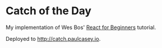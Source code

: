 # Catch of the Day

My implementation of Wes Bos' <a href="ReactForBeginners.com" target="_blank">React for Beginners</a> tutorial. 

Deployed to <a href="http://catch.paulcasey.io" target="_blank">http://catch.paulcasey.io</a>. 